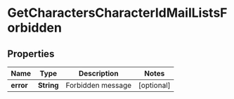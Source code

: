 
# GetCharactersCharacterIdMailListsForbidden

## Properties
Name | Type | Description | Notes
------------ | ------------- | ------------- | -------------
**error** | **String** | Forbidden message |  [optional]




